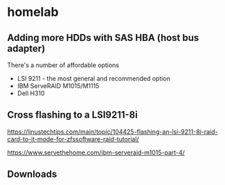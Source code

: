 # homelab

## Adding more HDDs with SAS HBA (host bus adapter)

There's a number of affordable options
- LSI 9211 - the most general and recommended option
- IBM ServeRAID M1015/M1115
- Dell H310

## Cross flashing to a LSI9211-8i
https://linustechtips.com/main/topic/104425-flashing-an-lsi-9211-8i-raid-card-to-it-mode-for-zfssoftware-raid-tutorial/

https://www.servethehome.com/ibm-serveraid-m1015-part-4/

## Downloads
